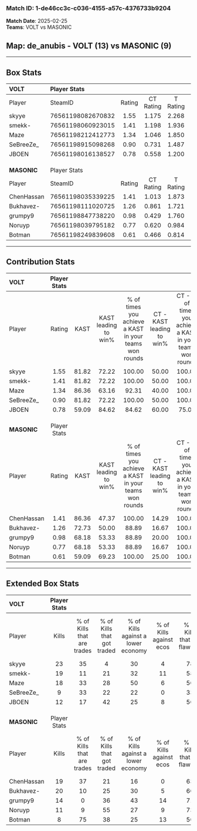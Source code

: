 ### Match ID: 1-de46cc3c-c036-4155-a57c-4376733b9204  
**Match Date**: 2025-02-25  
**Teams**: VOLT vs MASONIC  

## **Map**: de_anubis - VOLT (13) vs MASONIC (9)  
---  

## Box Stats  

| **VOLT**    | Player Stats      |        |           |          |       |      |       |         |        |      |     |
| :- | :- | :-: | :-: | :-: | :-: | :-: | :-: | :-: | :-: | :-: | :-: |
| Player      | SteamID           | Rating | CT Rating | T Rating | KAST  | ADR  | Kills | Assists | Deaths | K/D  | HS% |
| skyye       | 76561198082670832 |  1.55  |   1.175   |  2.268   | 81.82 | 89.5 |  23   |    3    |   13   | 1.77 | 39  |
| smekk-      | 76561198060923015 |  1.41  |   1.198   |  1.936   | 81.82 | 94.1 |  19   |   10    |   14   | 1.36 | 57  |
| Maze        | 76561198212412773 |  1.34  |   1.046   |  1.850   | 86.36 | 82.2 |  18   |    3    |   14   | 1.29 | 44  |
| SeBreeZe_   | 76561198915098268 |  0.90  |   0.731   |  1.487   | 81.82 | 66.9 |   9   |    9    |   15   | 0.60 | 44  |
| JBOEN       | 76561198016138527 |  0.78  |   0.558   |  1.200   | 59.09 | 59.7 |  12   |    2    |   16   | 0.75 | 50  |
|             |                   |        |           |          |       |      |       |         |        |      |     |
|             |                   |        |           |          |       |      |       |         |        |      |     |
|             |                   |        |           |          |       |      |       |         |        |      |     |
| **MASONIC** | Player Stats      |        |           |          |       |      |       |         |        |      |     |
| Player      | SteamID           | Rating | CT Rating | T Rating | KAST  | ADR  | Kills | Assists | Deaths | K/D  | HS% |
| ChenHassan  | 76561198035339225 |  1.41  |   1.013   |  1.873   | 86.36 | 96.0 |  19   |    6    |   15   | 1.27 | 57  |
| Bukhavez-   | 76561198111020725 |  1.26  |   0.861   |  1.721   | 72.73 | 89.1 |  20   |    1    |   17   | 1.18 | 55  |
| grumpy9     | 76561198847738220 |  0.98  |   0.429   |  1.760   | 68.18 | 84.0 |  14   |    4    |   17   | 0.82 | 50  |
| Noruyp      | 76561198039795182 |  0.77  |   0.620   |  0.984   | 68.18 | 54.5 |  11   |    3    |   17   | 0.65 | 45  |
| Botman      | 76561198249839608 |  0.61  |   0.466   |  0.814   | 59.09 | 45.4 |   8   |    4    |   15   | 0.53 | 62  |
---  

## Contribution Stats  

| **VOLT**    | Player Stats |       |                      |                                                        |                           |                                                             |                          |                                                            |
| :- | :-: | :-: | :-: | :-: | :-: | :-: | :-: | :-: |
| Player      |    Rating    | KAST  | KAST leading to win% | % of times you achieve a KAST in your teams won rounds | CT - KAST leading to win% | CT - % of times you achieve a KAST in your teams won rounds | T - KAST leading to win% | T - % of times you achieve a KAST in your teams won rounds |
| skyye       |     1.55     | 81.82 |        72.22         |                         100.00                         |           50.00           |                           100.00                            |          90.00           |                           100.00                           |
| smekk-      |     1.41     | 81.82 |        72.22         |                         100.00                         |           50.00           |                           100.00                            |          90.00           |                           100.00                           |
| Maze        |     1.34     | 86.36 |        63.16         |                         92.31                          |           40.00           |                           100.00                            |          88.89           |                           88.89                            |
| SeBreeZe_   |     0.90     | 81.82 |        72.22         |                         100.00                         |           50.00           |                           100.00                            |          90.00           |                           100.00                           |
| JBOEN       |     0.78     | 59.09 |        84.62         |                         84.62                          |           60.00           |                            75.00                            |          100.00          |                           88.89                            |
|             |              |       |                      |                                                        |                           |                                                             |                          |                                                            |
|             |              |       |                      |                                                        |                           |                                                             |                          |                                                            |
|             |              |       |                      |                                                        |                           |                                                             |                          |                                                            |
| **MASONIC** | Player Stats |       |                      |                                                        |                           |                                                             |                          |                                                            |
| Player      |    Rating    | KAST  | KAST leading to win% | % of times you achieve a KAST in your teams won rounds | CT - KAST leading to win% | CT - % of times you achieve a KAST in your teams won rounds | T - KAST leading to win% | T - % of times you achieve a KAST in your teams won rounds |
| ChenHassan  |     1.41     | 86.36 |        47.37         |                         100.00                         |           14.29           |                           100.00                            |          66.67           |                           100.00                           |
| Bukhavez-   |     1.26     | 72.73 |        50.00         |                         88.89                          |           16.67           |                           100.00                            |          70.00           |                           87.50                            |
| grumpy9     |     0.98     | 68.18 |        53.33         |                         88.89                          |           20.00           |                           100.00                            |          70.00           |                           87.50                            |
| Noruyp      |     0.77     | 68.18 |        53.33         |                         88.89                          |           16.67           |                           100.00                            |          77.78           |                           87.50                            |
| Botman      |     0.61     | 59.09 |        69.23         |                         100.00                         |           25.00           |                           100.00                            |          88.89           |                           100.00                           |
---  

## Extended Box Stats  

| **VOLT**    | Player Stats |                            |                            |                                    |                         |                              |                                 |        |                             |                                     |                          |                               |                            |
| :- | :-: | :-: | :-: | :-: | :-: | :-: | :-: | :-: | :-: | :-: | :-: | :-: | :-: |
| Player      |    Kills     | % of Kills that are trades | % of Kills that got traded | % of Kills against a lower economy | % of Kills against ecos | % of Kills that are flawless | % of Kills that are close duels | Deaths | % of Deaths that get traded | % of Deaths against a lower economy | % of Deaths against ecos | % of Deaths that are flawless | % of Deaths that are close |
| skyye       |      23      |             35             |             4              |                 30                 |            4            |              78              |               13                |   13   |             38              |                 31                  |            0             |              62               |             8              |
| smekk-      |      19      |             11             |             21             |                 32                 |           11            |              58              |               16                |   14   |             36              |                 14                  |            0             |              71               |             7              |
| Maze        |      18      |             33             |             28             |                 50                 |            6            |              50              |                0                |   14   |             21              |                 29                  |            7             |              57               |             7              |
| SeBreeZe_   |      9       |             33             |             22             |                 22                 |            0            |              33              |               11                |   15   |             47              |                 13                  |            0             |              53               |             27             |
| JBOEN       |      12      |             17             |             42             |                 25                 |            8            |              50              |                0                |   16   |             19              |                 25                  |            0             |              75               |             6              |
|             |              |                            |                            |                                    |                         |                              |                                 |        |                             |                                     |                          |                               |                            |
|             |              |                            |                            |                                    |                         |                              |                                 |        |                             |                                     |                          |                               |                            |
|             |              |                            |                            |                                    |                         |                              |                                 |        |                             |                                     |                          |                               |                            |
| **MASONIC** | Player Stats |                            |                            |                                    |                         |                              |                                 |        |                             |                                     |                          |                               |                            |
| Player      |    Kills     | % of Kills that are trades | % of Kills that got traded | % of Kills against a lower economy | % of Kills against ecos | % of Kills that are flawless | % of Kills that are close duels | Deaths | % of Deaths that get traded | % of Deaths against a lower economy | % of Deaths against ecos | % of Deaths that are flawless | % of Deaths that are close |
| ChenHassan  |      19      |             37             |             21             |                 16                 |            0            |              63              |               11                |   15   |             20              |                 20                  |            7             |              47               |             7              |
| Bukhavez-   |      20      |             10             |             25             |                 30                 |            5            |              60              |               20                |   17   |             18              |                 18                  |            0             |              71               |             12             |
| grumpy9     |      14      |             0              |             36             |                 43                 |           14            |              71              |                7                |   17   |             41              |                 18                  |            6             |              47               |             12             |
| Noruyp      |      11      |             9              |             55             |                 27                 |            9            |              73              |                9                |   17   |             12              |                 18                  |            0             |              76               |             6              |
| Botman      |      8       |             75             |             38             |                 25                 |           13            |              50              |                0                |   15   |             13              |                 13                  |            0             |              47               |             7              |
